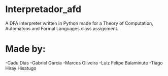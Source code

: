 # Interpretador_afd
A DFA interpreter written in Python made for a Theory of Computation, Automatons and Formal Languages class assignment.

# Made by:

-Cadu Dias
-Gabriel Garcia
-Marcos Oliveira
-Luiz Felipe Balaminute
-Tiago Hiray Hisatugo
